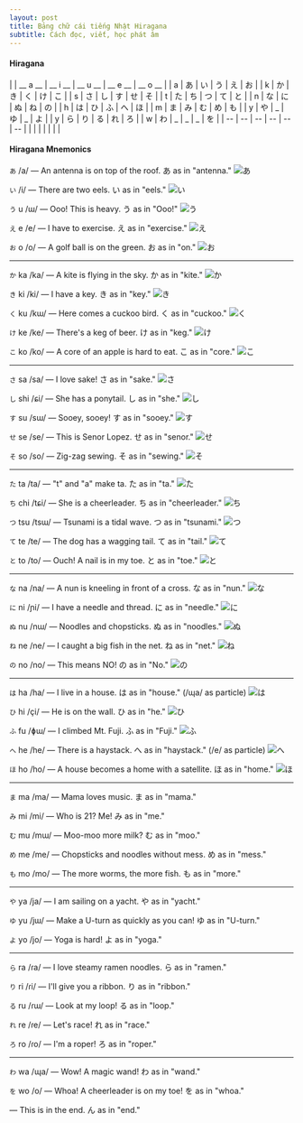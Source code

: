 ```yaml
---
layout: post
title: Bảng chữ cái tiếng Nhật Hiragana
subtitle: Cách đọc, viết, học phát âm 
---
```


#### Hiragana

|  | __ a __ | __ i __ | __ u __ | __ e __ | __ o __ |
|  a  |  	あ	  |  	い	  |  	う	  |  	え	  |  	お	  |
|  k  |  	か |  	き |  	く |  	け |  	こ |
|  s  | さ | し | す | せ | そ |
|  t  | た | ち | つ | て | と |
|  n  | な | に | ぬ | ね | の |
|  h  | は | ひ | ふ | へ | ほ |
|  m  | ま | み | む | め | も |
|  y  | や | _ | ゆ | _ | よ |
|  y  | ら | り | る | れ | ろ |
|  w  | わ | _ | _ | _ | を |
| -- | -- | -- | -- | -- | -- |
| | | | | | |

#### Hiragana Mnemonics

`あ` /a/ 	— An antenna is on top of the roof. あ as in "antenna."
![あ](http://boxxv.com/img/a.png "あ")


`い` /i/ 	&mdash; There are two eels. い as in "eels."
![い](http://boxxv.com/img/i.png "い")


`う` u /ɯ/ 	— Ooo! This is heavy. う as in "Ooo!"
![う](http://boxxv.com/img/u.png "う")


`え` e /e/ 	— I have to exercise. え as in "exercise."
![え](http://boxxv.com/img/e.png "え")


`お` o /o/ 	— A golf ball is on the green. お as in "on."
![お](http://boxxv.com/img/o.png "お")

-----

`か` ka /ka/ 	— A kite is flying in the sky. か as in "kite."
![か](http://boxxv.com/img/ka.png "か")


`き` ki /ki/ 	— I have a key. き as in "key."
![き](http://boxxv.com/img/ki.png "き")


`く` ku /kɯ/ 		— Here comes a cuckoo bird. く as in "cuckoo."
![く](http://boxxv.com/img/ku.png "く")


`け` ke /ke/ 	— There's a keg of beer. け as in "keg."
![け](http://boxxv.com/img/ke.png "け")


`こ` ko /ko/ 	— A core of an apple is hard to eat. こ as in "core."
![こ](http://boxxv.com/img/ko.png "こ")

-----

`さ` sa /sa/ 	— I love sake! さ as in "sake."
![さ](http://boxxv.com/img/sa.png "さ")


`し` shi /ɕi/ 	— She has a ponytail. し as in "she."
![し](http://boxxv.com/img/shi.png "し")


`す` su /sɯ/ 	— Sooey, sooey! す as in "sooey."
![す](http://boxxv.com/img/su.png "す")


`せ` se /se/ 	— This is Senor Lopez. せ as in "senor."
![せ](http://boxxv.com/img/se.png "せ")


`そ` so /so/ 	— Zig-zag sewing. そ as in "sewing."
![そ](http://boxxv.com/img/so.png "そ")

-----

`た` ta /ta/  	— "t" and "a" make ta. た as in "ta."
![た](http://boxxv.com/img/ta.png "た")


`ち` chi /tɕi/	— She is a cheerleader. ち as in "cheerleader."
![ち](http://boxxv.com/img/chi.png "ち")


`つ` tsu /tsɯ/	— Tsunami is a tidal wave. つ as in "tsunami."
![つ](http://boxxv.com/img/tsu.png "つ")


`て` te /te/ 	— The dog has a wagging tail. て as in "tail."
![て](http://boxxv.com/img/te.png "て")


`と` to /to/ 	— Ouch! A nail is in my toe. と as in "toe."
![と](http://boxxv.com/img/to.png "と")

-----

`な` na /na/ 	— A nun is kneeling in front of a cross. な as in "nun."
![な](http://boxxv.com/img/na.png "な")


`に` ni /ɲi/ 	— I have a needle and thread. に as in "needle."
![に](http://boxxv.com/img/ni.png "に")


`ぬ` nu /nɯ/ 	— Noodles and chopsticks. ぬ as in "noodles."
![ぬ](http://boxxv.com/img/nu.png "ぬ")


`ね` ne /ne/ 	— I caught a big fish in the net. ね as in "net."
![ね](http://boxxv.com/img/ne.png "ね")


`の` no /no/ 	— This means NO! の as in "No."
![の](http://boxxv.com/img/no.png "の")

-----

`は` ha /ha/ 	— I live in a house. は as in "house."
(/ɰa/ as particle)
![は](http://boxxv.com/img/ha.png "は")


`ひ` hi /çi/ 	— He is on the wall. ひ as in "he."
![ひ](http://boxxv.com/img/hi.png "ひ")


`ふ` fu /ɸɯ/ 	— I climbed Mt. Fuji. ふ as in "Fuji."
![ふ](http://boxxv.com/img/fu.png "ふ")


`へ` he /he/ 	— There is a haystack. へ as in "haystack."
(/e/ as particle)
![へ](http://boxxv.com/img/he.png "へ")


`ほ` ho /ho/ 	— A house becomes a home with a satellite. ほ as in "home."
![ほ](http://boxxv.com/img/ho.png "ほ")


-----

`ま` ma /ma/ 	— Mama loves music. ま as in "mama."

`み` mi /mi/ 	— Who is 21? Me! み as in "me."

`む` mu /mɯ/ 	— Moo-moo more milk? む as in "moo."

`め` me /me/ 	— Chopsticks and noodles without mess. め as in "mess."

`も` mo /mo/ 	— The more worms, the more fish. も as in "more."

-----

`や` ya /ja/ 	— I am sailing on a yacht. や as in "yacht."

`ゆ` yu /jɯ/ 	— Make a U-turn as quickly as you can! ゆ as in "U-turn."

`よ` yo /jo/ 	— Yoga is hard! よ as in "yoga."

-----

`ら` ra /ɾa/ 	— I love steamy ramen noodles. ら as in "ramen."

`り` ri /ɾi/ 	— I'll give you a ribbon. り as in "ribbon."

`る` ru /ɾɯ/ 	— Look at my loop! る as in "loop."

`れ` re /ɾe/ 	— Let's race! れ as in "race."

`ろ` ro /ɾo/ 	— I'm a roper! ろ as in "roper."

-----

`わ` wa /ɰa/ 	— Wow! A magic wand! わ as in "wand."


`を` wo /o/  	— Whoa! A cheerleader is on my toe! を as in "whoa."


— This is in the end. ん as in "end."
